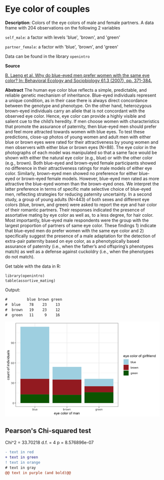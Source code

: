 # Eye color of couples

**Description**: Colors of the eye colors of male and female partners. A data frame with 204 observations on the following 2 variables

`self_male`: a factor with levels 'blue', 'brown', and 'green'

`partner_female`: a factor with 'blue', 'brown', and 'green'

Data can be found in the library ``openintro``

**Source**

<a href="https://link.springer.com/article/10.1007/s00265-006-0266-1">B. Laeng et al. Why do blue-eyed men prefer women with the same eye color? In: Behavioral Ecology and Sociobiology 61.3 (2007), pp. 371-384.</a>


**Abstract**
The human eye color blue reflects a simple, predictable, and reliable genetic mechanism of inheritance. Blue-eyed individuals represent a unique condition, as in their case there is always direct concordance between the genotype and phenotype. On the other hand, heterozygous brown-eyed individuals carry an allele that is not concordant with the observed eye color. Hence, eye color can provide a highly visible and salient cue to the child’s heredity. If men choose women with characteristics that promote the assurance of paternity, then blue-eyed men should prefer and feel more attracted towards women with blue eyes. To test these predictions, close-up photos of young women and adult men with either blue or brown eyes were rated for their attractiveness by young women and men observers with either blue or brown eyes (N=88). The eye color in the photographs of each model was manipulated so that a same face would be shown with either the natural eye color (e.g., blue) or with the other color (e.g., brown). Both blue-eyed and brown-eyed female participants showed no difference in their attractiveness ratings for male models of either eye color. Similarly, brown-eyed men showed no preference for either blue-eyed or brown-eyed female models. However, blue-eyed men rated as more attractive the blue-eyed women than the brown-eyed ones. We interpret the latter preference in terms of specific mate selective choice of blue-eyed men, reflecting strategies for reducing paternity uncertainty. In a second study, a group of young adults (N=443) of both sexes and different eye colors (blue, brown, and green) were asked to report the eye and hair color of their romantic partners. Their responses indicated the presence of assortative mating by eye color as well as, to a less degree, for hair color. Most importantly, blue-eyed male respondents were the group with the largest proportion of partners of same eye color. These findings 1) indicate that blue-eyed men do prefer women with the same eye color and 2) specifically suggest the presence of a male adaptation for the detection of extra-pair paternity based on eye color, as a phenotypically based assurance of paternity (i.e., when the father’s and offspring’s phenotypes match) as well as a defense against cuckoldry (i.e., when the phenotypes do not match).

Get table with the data in R:

```{r}
library(openintro)
table(assortive_mating)
```
Output:

```diff
#         blue brown green
#  blue    78    23    13
#  brown   19    23    12
#  green   11     9    16
```
![Optional Text](plots/000007b.png)

Pearson's Chi-squared test 
------------------------------------------------------------
Chi^2 =  33.70218     d.f. =  4     p =  8.576896e-07 


```diff
- text in red
+ text in green
! text in orange
# text in gray
@@ text in purple (and bold)@@
```
